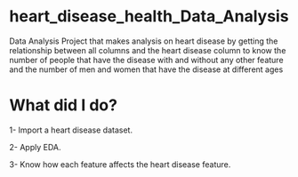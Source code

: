 # heart_disease_health_Data_Analysis
Data Analysis Project that makes analysis on heart disease by getting the relationship between all columns and the heart disease column to know the number of people that have the disease with and without any other feature and the number of men and women that have the disease at different ages

# What did I do?
1- Import a heart disease dataset.

2- Apply EDA.

3- Know how each feature affects the heart disease feature.
